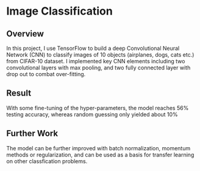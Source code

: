 # Image Classification

## Overview

In this project, I use TensorFlow to build a deep Convolutional Neural Network (CNN) to classify images of 10 objects (airplanes, dogs, cats etc.) from CIFAR-10 dataset. I implemented key CNN elements including two convolutional layers with max pooling, and two fully connected layer with drop out to combat over-fitting. 

## Result
With some fine-tuning of the hyper-parameters, the model reaches 56% testing accuracy, whereas random guessing only yielded about 10%

## Further Work
The model can be further improved with batch normalization, momentum methods or regularization, and can be used as a basis for transfer learning on other classfication problems.
